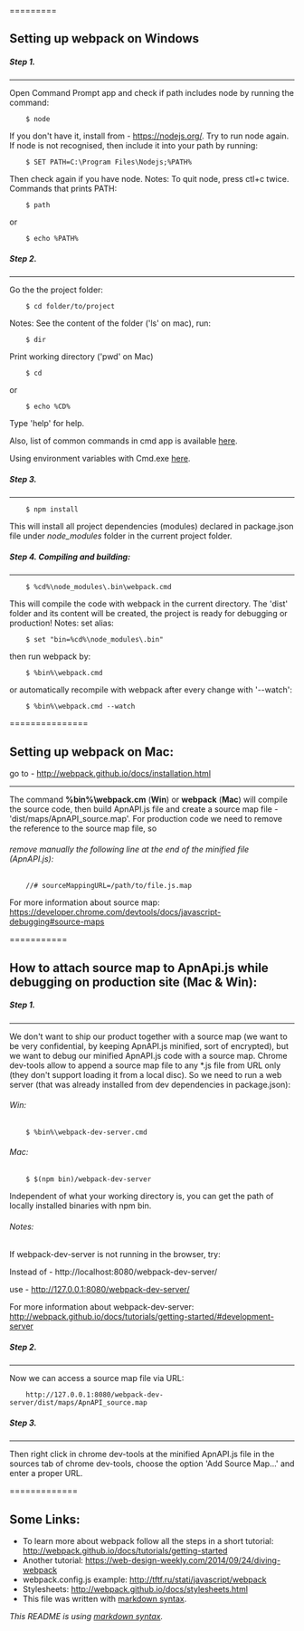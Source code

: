 =========
## Setting up webpack on Windows

##### Step 1. 
---------
Open Command Prompt app and check if path includes node by running the command:

        $ node
If you don't have it, install from - https://nodejs.org/.
Try to run node again.
If node is not recognised, then include it into your path by running:

        $ SET PATH=C:\Program Files\Nodejs;%PATH%
Then check again if you have node.
Notes:
To quit node, press ctl+c twice.
Commands that prints PATH:

        $ path
or

        $ echo %PATH%


##### Step 2.
---------
Go the the project folder:

        $ cd folder/to/project
Notes:
See the content of the folder ('ls' on mac), run:
        
        $ dir
Print working directory ('pwd' on Mac)

        $ cd
or

        $ echo %CD%
Type 'help' for help.

Also, list of common commands in cmd app is available [here](http://commandwindows.com/command3.htm).

Using environment variables with Cmd.exe [here](http://www.microsoft.com/resources/documentation/windows/xp/all/proddocs/en-us/ntcmds_shelloverview.mspx?mfr=true).

##### Step 3.
---------

        $ npm install
This will install all project dependencies (modules) declared in package.json file under _node_modules_ folder in the current project folder.

##### Step 4. Compiling and building:
----------

        $ %cd%\node_modules\.bin\webpack.cmd
This will compile the code with webpack in the current directory.
The 'dist' folder and its content will be created, the project is ready for debugging or production!
Notes:
set alias:

        $ set "bin=%cd%\node_modules\.bin"
then run webpack by:

        $ %bin%\webpack.cmd
or automatically recompile with webpack after every change with '--watch':
        
        $ %bin%\webpack.cmd --watch



=============== 
## Setting up webpack on Mac:
go to - http://webpack.github.io/docs/installation.html

-------------
The command __%bin%\webpack.cm__ (__Win__) or __webpack__ (__Mac__) will compile the source code, 
then build ApnAPI.js file and create a source map file - 'dist/maps/ApnAPI_source.map'.
For production code we need to remove the reference to the source map file, so 
###### remove manually the following line at the end of the minified file (ApnAPI.js):
        
        //# sourceMappingURL=/path/to/file.js.map
For more information about source map:
https://developer.chrome.com/devtools/docs/javascript-debugging#source-maps 

===========
## How to attach source map to ApnApi.js while debugging on production site (Mac & Win):

##### Step 1.
------------
We don't want to ship our product together with a source map (we want to be very confidential,
by keeping ApnAPI.js minified, sort of encrypted), but we want to debug our minified ApnAPI.js code with a source map.
Chrome dev-tools allow to append a source map file to any *.js file from URL only (they don't support loading it from a local disc).
So we need to run a web server (that was already installed from dev dependencies in package.json):

###### Win:

        $ %bin%\webpack-dev-server.cmd
###### Mac:

        $ $(npm bin)/webpack-dev-server
Independent of what your working directory is, you can get the path of locally installed binaries with
npm bin.

###### _Notes:_

If webpack-dev-server is not running in the browser, try:

Instead of - http://localhost:8080/webpack-dev-server/

use - http://127.0.0.1:8080/webpack-dev-server/

For more information about webpack-dev-server: http://webpack.github.io/docs/tutorials/getting-started/#development-server

##### Step 2.
------------
Now we can access a source map file via URL:

        http://127.0.0.1:8080/webpack-dev-server/dist/maps/ApnAPI_source.map

##### Step 3.
------------
Then right click in chrome dev-tools at the minified ApnAPI.js file in the sources tab of chrome dev-tools,
choose the option 'Add Source Map...' and enter a proper URL.


=============
## Some Links:
* To learn more about webpack follow all the steps in a short tutorial:
http://webpack.github.io/docs/tutorials/getting-started
* Another tutorial:
https://web-design-weekly.com/2014/09/24/diving-webpack
* webpack.config.js example: http://tftf.ru/stati/javascript/webpack
* Stylesheets:
http://webpack.github.io/docs/stylesheets.html
* This file was written with [markdown syntax](https://guides.github.com/features/mastering-markdown/).


_This README is using [markdown syntax](https://guides.github.com/features/mastering-markdown/)._